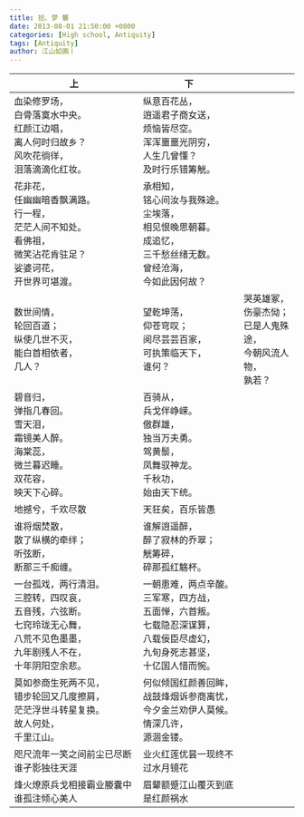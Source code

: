 ```yaml
---
title: 拾、梦 馨
date: 2013-08-01 21:50:00 +0800
categories: [High school, Antiquity]
tags: [Antiquity]
author: 江山如画丨
---
```


| 上                                                           | 下                                                           |                                                              |
| ------------------------------------------------------------ | ------------------------------------------------------------ | ------------------------------------------------------------ |
| 血染修罗场，<br/>白骨落寞水中央。<br/>红颜江边唱，<br/>离人何时归故乡？<br/>风吹花徜徉，<br/>泪落滴滴化红妆。 | 纵意百花丛，<br/>逍遥君子商女送，<br/>烦恼皆尽空。<br/>浑浑噩噩光阴穷，<br/>人生几曾懂？<br/>及时行乐错筹觥。 |                                                              |
| 花非花，<br/>任幽幽暗香飘满路。<br/>行一程，<br/>茫茫人间不知处。<br/>看佛祖，<br/>微笑沾花肯驻足？<br/>娑婆诃花，<br/>开世界可堪渡。 | 承相知，<br/>铭心间汝与我殊途。<br/>尘埃落，<br/>相见恨晚思朝暮。<br/>成追忆，<br/>三千愁丝绪无数。<br/>曾经沧海，<br/>今如此因何故？ |                                                              |
| 数世间情，<br/>轮回百道；<br/>纵使几世不灭，<br/>能白首相依者，<br/>几人？ | 望乾坤荡，<br/>仰苍穹叹；<br/>阅尽芸芸百家，<br/>可执策临天下，<br/>谁何？ | 哭英雄冢，<br/>伤豪杰恸；<br/>已是人鬼殊途，<br/>今朝风流人物，<br/>孰若？ |
| 碧音归，<br/>弹指几春回。<br/>雪天泪，<br/>霜镜美人醉。<br/>海棠蕊，<br/>微兰暮迟睡。<br/>双花容，<br/>映天下心碎。 | 百骑从，<br/>兵戈伴峥嵘。<br/>傲群雄，<br/>独当万夫勇。<br/>驾黄鬃，<br/>凤舞驭神龙。<br/>千秋功，<br/>始由天下统。 |                                                              |
| 地撼兮，千欢尽散                                             | 天狂矣，百乐皆愚                                             |                                                              |
| 谁将烟焚散，<br/>散了纵横的牵绊；<br/>听弦断，<br/>断那三千痴缠。 | 谁解逍遥醉，<br/>醉了寂林的乔翠；<br/>觥筹碎，<br/>碎那孤红觞杯。 |                                                              |
| 一台孤戏，两行清泪。<br/>三腔转，四叹哀，<br/>五音残，六弦断。<br/>七窍玲珑无心舞，<br/>八荒不见色墨墨，<br/>九年剧残人不在，<br/>十年阴阳空余悲。 | 一朝患难，两点辛酸。<br/>三军寒，四方战，<br/>五面惮，六首叛。<br/>七载隐忍深谋算，<br/>八载佞臣尽虚幻，<br/>九旬身死志甚坚，<br/>十亿国人惜而惋。 |                                                              |
| 莫如参商生死两不见，<br/>错步轮回又几度擦肩，<br/>茫茫浮世斗转星复换。<br/>故人何处，<br/>千里江山。 | 何似倾国红颜善回眸，<br/>战鼓烽烟诉参商离忧，<br/>今夕金兰劝伊人莫候。<br/>情深几许，<br/>源涸金镂。 |                                                              |
| 咫尺流年一笑之间前尘已尽断谁孑影独往天涯                     | 业火红莲优昙一现终不过水月镜花                               |                                                              |
| 烽火燎原兵戈相接霸业媵囊中谁孤注倾心美人                     | 眉颦额蹙江山覆灭到底是红颜祸水                               |                                                              |

